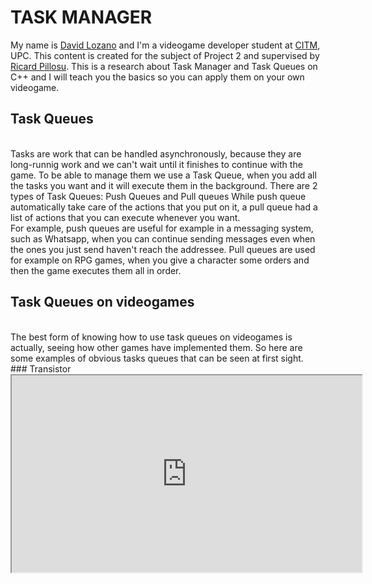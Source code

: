 # TASK MANAGER

My name is [David Lozano](https://github.com/DavidTheMaaster) and I'm a videogame developer student at [CITM](https://www.citm.upc.edu/), UPC. This content is created for the subject of Project 2 and supervised by [Ricard Pillosu](https://es.linkedin.com/in/ricardpillosu).
This is a research about Task Manager and Task Queues on C++ and I will teach you the basics so you can apply them on your own videogame. 

## Task Queues
<br>
Tasks are work that can be handled asynchronously, because they are long-runnig work and we can't wait until it finishes to continue with the game. To be able to manage them we use a Task Queue, when you add all the tasks you want and it will execute them in the background. 
There are 2 types of Task Queues: Push Queues and Pull queues
While push queue automatically take care of the actions that you put on it, a pull queue had a list of actions that you can execute whenever you want.
<br>
For example, push queues are useful for example in a messaging system, such as Whatsapp, when you can continue sending messages even when the ones you just send haven't reach the addressee.
Pull queues are used for example on RPG games, when you give a character some orders and then the game executes them all in order. 
<br>

## Task Queues on videogames
<br>
The best form of knowing how to use task queues on videogames is actually, seeing how other games have implemented them. So here are some examples of obvious tasks queues that can be seen at first sight. 
<br>
### Transistor

<iframe width = "560" height = "315" src = "https://www.youtube.com/watch?v=xj-LH76lQvg" frameborder="1" allow="autoplay; encrypted-media" allowfullscreen></iframe>